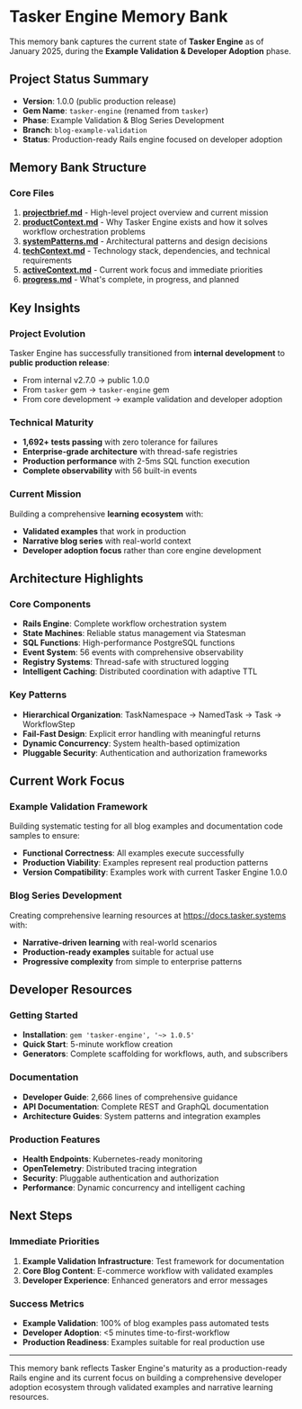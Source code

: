 # Tasker Engine Memory Bank

This memory bank captures the current state of **Tasker Engine** as of January 2025, during the **Example Validation & Developer Adoption** phase.

## Project Status Summary
- **Version**: 1.0.0 (public production release)
- **Gem Name**: `tasker-engine` (renamed from `tasker`)
- **Phase**: Example Validation & Blog Series Development
- **Branch**: `blog-example-validation`
- **Status**: Production-ready Rails engine focused on developer adoption

## Memory Bank Structure

### Core Files
1. **[projectbrief.md](projectbrief.md)** - High-level project overview and current mission
2. **[productContext.md](productContext.md)** - Why Tasker Engine exists and how it solves workflow orchestration problems
3. **[systemPatterns.md](systemPatterns.md)** - Architectural patterns and design decisions
4. **[techContext.md](techContext.md)** - Technology stack, dependencies, and technical requirements
5. **[activeContext.md](activeContext.md)** - Current work focus and immediate priorities
6. **[progress.md](progress.md)** - What's complete, in progress, and planned

## Key Insights

### Project Evolution
Tasker Engine has successfully transitioned from **internal development** to **public production release**:
- From internal v2.7.0 → public 1.0.0
- From `tasker` gem → `tasker-engine` gem
- From core development → example validation and developer adoption

### Technical Maturity
- **1,692+ tests passing** with zero tolerance for failures
- **Enterprise-grade architecture** with thread-safe registries
- **Production performance** with 2-5ms SQL function execution
- **Complete observability** with 56 built-in events

### Current Mission
Building a comprehensive **learning ecosystem** with:
- **Validated examples** that work in production
- **Narrative blog series** with real-world context
- **Developer adoption focus** rather than core engine development

## Architecture Highlights

### Core Components
- **Rails Engine**: Complete workflow orchestration system
- **State Machines**: Reliable status management via Statesman
- **SQL Functions**: High-performance PostgreSQL functions
- **Event System**: 56 events with comprehensive observability
- **Registry Systems**: Thread-safe with structured logging
- **Intelligent Caching**: Distributed coordination with adaptive TTL

### Key Patterns
- **Hierarchical Organization**: TaskNamespace → NamedTask → Task → WorkflowStep
- **Fail-Fast Design**: Explicit error handling with meaningful returns
- **Dynamic Concurrency**: System health-based optimization
- **Pluggable Security**: Authentication and authorization frameworks

## Current Work Focus

### Example Validation Framework
Building systematic testing for all blog examples and documentation code samples to ensure:
- **Functional Correctness**: All examples execute successfully
- **Production Viability**: Examples represent real production patterns
- **Version Compatibility**: Examples work with current Tasker Engine 1.0.0

### Blog Series Development
Creating comprehensive learning resources at https://docs.tasker.systems with:
- **Narrative-driven learning** with real-world scenarios
- **Production-ready examples** suitable for actual use
- **Progressive complexity** from simple to enterprise patterns

## Developer Resources

### Getting Started
- **Installation**: `gem 'tasker-engine', '~> 1.0.5'`
- **Quick Start**: 5-minute workflow creation
- **Generators**: Complete scaffolding for workflows, auth, and subscribers

### Documentation
- **Developer Guide**: 2,666 lines of comprehensive guidance
- **API Documentation**: Complete REST and GraphQL documentation
- **Architecture Guides**: System patterns and integration examples

### Production Features
- **Health Endpoints**: Kubernetes-ready monitoring
- **OpenTelemetry**: Distributed tracing integration
- **Security**: Pluggable authentication and authorization
- **Performance**: Dynamic concurrency and intelligent caching

## Next Steps

### Immediate Priorities
1. **Example Validation Infrastructure**: Test framework for documentation
2. **Core Blog Content**: E-commerce workflow with validated examples
3. **Developer Experience**: Enhanced generators and error messages

### Success Metrics
- **Example Validation**: 100% of blog examples pass automated tests
- **Developer Adoption**: <5 minutes time-to-first-workflow
- **Production Readiness**: Examples suitable for real production use

---

This memory bank reflects Tasker Engine's maturity as a production-ready Rails engine and its current focus on building a comprehensive developer adoption ecosystem through validated examples and narrative learning resources.
